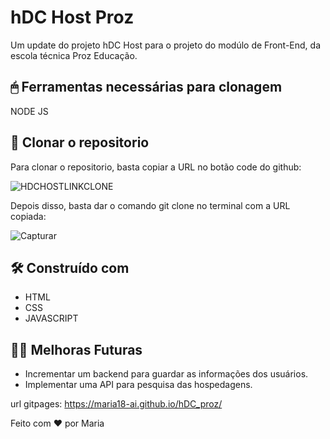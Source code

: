 # hDC Host Proz

Um update do projeto hDC Host para o projeto do modúlo de Front-End, da escola técnica Proz Educação.


## 🖱 Ferramentas necessárias para clonagem


NODE JS 


## 🚀 Clonar o repositorio

Para clonar o repositorio, basta copiar a URL no botão code do github: 

![HDCHOSTLINKCLONE](https://github.com/maria18-ai/hDC_proz/assets/131560480/697f6b95-6643-4433-971d-64894ef27f77)


Depois disso, basta dar o comando git clone no terminal com a URL copiada: 

![Capturar](https://github.com/maria18-ai/cardapio-online/assets/131560480/7e0775a8-1c10-4cf9-924e-27d6a752d68d)


## 🛠 Construído com

* HTML
* CSS
* JAVASCRIPT

## 👩‍💻 Melhoras Futuras 

- Incrementar um backend para guardar as informações dos usuários.
- Implementar uma API para pesquisa das hospedagens.

url gitpages: https://maria18-ai.github.io/hDC_proz/

Feito com ❤ por Maria
